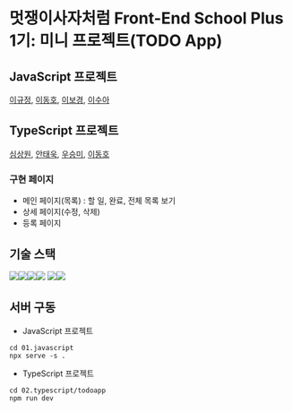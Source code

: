 # 멋쟁이사자처럼 Front-End School Plus 1기: 미니 프로젝트(TODO App)

## JavaScript 프로젝트

[이규정][], [이동호][], [이보경][], [이수아][]

## TypeScript 프로젝트

[심상원][], [안태욱][], [우승미][], [이동호][]

### 구현 페이지

- 메인 페이지(목록) : 할 일, 완료, 전체 목록 보기
- 상세 페이지(수정, 삭제)
- 등록 페이지

## 기술 스택

<img src="https://img.shields.io/badge/html5-E34F26?style=for-the-badge&logo=html5&logoColor=white"><img src="https://img.shields.io/badge/css-1572B6?style=for-the-badge&logo=css3&logoColor=white"><img src="https://img.shields.io/badge/javascript-F7DF1E?style=for-the-badge&logo=javascript&logoColor=black"><img src="https://img.shields.io/badge/typescript-3178C6?style=for-the-badge&logo=typescript&logoColor=black">
<img src="https://img.shields.io/badge/git-F05032?style=for-the-badge&logo=git&logoColor=white"><img src="https://img.shields.io/badge/github-181717?style=for-the-badge&logo=github&logoColor=white">

## 서버 구동

- JavaScript 프로젝트

```
cd 01.javascript
npx serve -s .
```

- TypeScript 프로젝트

```
cd 02.typescript/todoapp
npm run dev
```

[이보경]: https://github.com/ebokyung
[이규정]: https://github.com/LKJ970524
[이동호]: https://github.com/rustandbone
[이수아]: https://github.com/suconpa
[심상원]: https://github.com/swon95
[우승미]: https://github.com/wSeungMi/
[안태욱]: https://github.com/dotory0829
